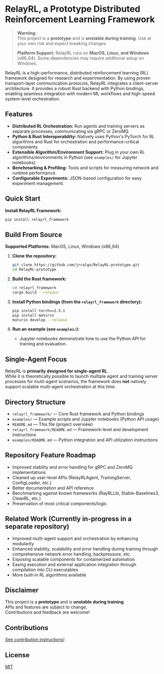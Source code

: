 # RelayRL, a Prototype Distributed Reinforcement Learning Framework

> **Warning:**  
> This project is a **prototype** and is **unstable during training**. Use at your own risk and expect breaking changes.
> 
> **Platform Support:**
> RelayRL runs on **MacOS, Linux, and Windows** (x86_64). Some dependencies may require additional setup on Windows.

RelayRL is a high-performance, distributed reinforcement learning (RL) framework designed for research and experimentation. By using proven transport-layer communication protocols, RelayRL integrates a client-server architecture. It provides a robust Rust backend with Python bindings, enabling seamless integration with modern ML workflows and high-speed system-level orchestration. 

## Features

- **Distributed RL Orchestration:**
  Run agents and training servers as separate processes, communicating via gRPC or ZeroMQ.
- **Python & Rust Interoperability:**
  Natively uses Python's PyTorch for RL algorithms and Rust for orchestration and performance-critical components.
- **Extensible Algorithm/Environment Support:**
  Plug in your own RL algorithms/environments in Python (see `examples/` for Jupyter notebooks).
- **Benchmarking & Profiling:**
  Tools and scripts for measuring network and runtime performance.
- **Configurable Experiments:**
  JSON-based configuration for easy experiment management.

## Quick Start

**Install RelayRL Framework:**
  ```sh
  pip install relayrl_framework
  ```

## Build From Source

**Supported Platforms:** MacOS, Linux, Windows (x86_64)

1. **Clone the repository:**
   ```sh
   git clone https://github.com/jrcalgo/RelayRL-prototype.git
   cd RelayRL-prototype
   ```

2. **Build the Rust framework:**
   ```sh
   cd relayrl_framework
   cargo build --release
   ```

3. **Install Python bindings (from the `relayrl_framework` directory):**
   ```sh
   pip install torch==2.5.1
   pip install maturin
   maturin develop --release
   ```

4. **Run an example (see `examples/`):**
   - Jupyter notebooks demonstrate how to use the Python API for training and evaluation.

## Single-Agent Focus

RelayRL is **primarily designed for single-agent RL**.  
While it is theoretically possible to launch multiple agent and training server processes for multi-agent scenarios, the framework does **not** natively support scalable multi-agent orchestration at this time.

## Directory Structure

- `relayrl_framework/` — Core Rust framework and Python bindings
- `examples/` — Example scripts and Jupyter notebooks (Python API usage)
- `README.md` — This file (project overview)
- `relayrl_framework/README.md` — Framework-level and development instructions
- `examples/README.md` — Python integration and API utilization instructions

## Repository Feature Roadmap

- Improved stability and error handling for gRPC and ZeroMQ implementations
- Cleaned up user-level APIs (RelayRLAgent, TrainingServer, ConfigLoader, etc.)
- Better documentation and API reference
- Benchmarking against known frameworks (RayRLLib, Stable-Baselines3, CleanRL, etc.)
- Preservation of most critical components/logic

## Related Work (Currently in-progress in a separate repository)

- Improved multi-agent support and orchestration by enhancing modularity
- Enhanced stability, scalability and error handling during training through comprehensive network error handling, backpressure, etc.
- Exposing scalable components for containerized automation
- Easing execution and external application integration through compilation into CLI executables
- More built-in RL algorithms available


## Disclaimer

This project is a **prototype** and is **unstable during training**.  
APIs and features are subject to change.  
Contributions and feedback are welcome!

## Contributions

[See contribution instructions!](CONTRIBUTING.md)

## License

[MIT](LICENSE)
